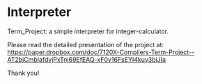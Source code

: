 # Interpreter
Term_Project: a simple interpreter for integer-calculator. 

Please read the detailed presentation of the project at:
https://paper.dropbox.com/doc/7120X-Compilers-Term-Project--AT2bjCmbIafdvjPxTnj69EfEAQ-xF0v16FsEYI4kuy3biJIa

Thank you!
